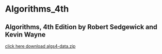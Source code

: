 # Algorithms_4th
## Algorithms, 4th Edition by Robert Sedgewick and Kevin Wayne
[click here download algs4-data.zip](http://algs4.cs.princeton.edu/code/algs4-data.zip)
